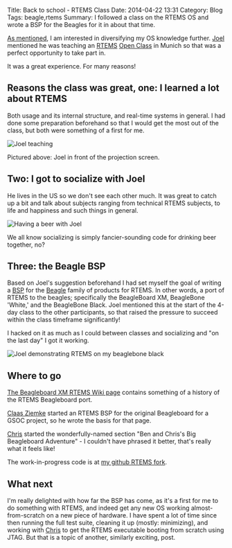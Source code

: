 Title: Back to school - RTEMS Class
Date: 2014-04-22 13:31
Category: Blog
Tags: beagle,rtems
Summary: I followed a class on the RTEMS OS and wrote a BSP for the Beagles for it in about that time.

[As mentioned](|filename|002_rtems.md), I am interested in
diversifying my OS knowledge further.
[Joel](http://rtemsramblings.blogspot.nl/) mentioned he was
teaching an [RTEMS](http://www.rtems.org) [Open Class](http://www.rtems.org)
in Munich so that was a perfect opportunity to take part in.

It was a great experience. For many reasons!

Reasons the class was great, one: I learned a lot about RTEMS
-------------------------------------------------------------
Both usage and its internal structure, and real-time systems in general.
I had done some preparation beforehand so that I would get the most out of
the class, but both were something of a first for me.

![Joel teaching]({filename}/images/joel-teach.jpg)

Pictured above: Joel in front of the projection screen.

Two: I got to socialize with Joel
---------------------------------
He lives in the US so we don't see each other much. It was great to
catch up a bit and talk about subjects ranging from technical RTEMS
subjects, to life and happiness and such things in general.

![Having a beer with Joel]({filename}/images/socialize.jpg)

We all know socializing is simply fancier-sounding code for drinking
beer together, no?

Three: the Beagle BSP
---------------------
Based on Joel's suggestion beforehand I had set myself the goal of
writing a [BSP](http://www.rtems.org/wiki/index.php/Board_Support_Packages)
for the [Beagle](http://www.beagleboard.org) family of products for
RTEMS. In other words, a port of RTEMS to the beagles; specifically
the BeagleBoard XM, BeagleBone 'White,' and the BeagleBone Black.
Joel mentioned this at the start of the 4-day class to the other
participants, so that raised the pressure to succeed within the class
timeframe significantly!

I hacked on it as much as I could between classes and socializing and
"on the last day" I got it working.

![Joel demonstrating RTEMS on my beaglebone black]({filename}/images/demo.jpg)

Where to go
-----------

[The Beagleboard XM RTEMS Wiki page](http://www.rtems.org/wiki/index.php/Beagleboard) contains something of a history of the RTEMS Beagleboard port. 

[Claas Ziemke](https://github.com/claas) started an RTEMS BSP for
the original Beagleboard for a GSOC project, so he wrote the basis
for that page. 

[Chris](https://github.com/kiwichris) started the wonderfully-named section 
"Ben and Chris's Big Beagleboard Adventure" - I couldn't have phrased it
better, that's really what it feels like!

The work-in-progress code is at
[my github RTEMS fork](https://github.com/bengras/rtems/tree/beaglebone-wip).

What next
---------

I'm really delighted with how far the BSP has come, as it's a first
for me to do something with RTEMS, and indeed get any new OS working
almost-from-scratch on a new piece of hardware. I have spent a lot
of time since then running the full test suite, cleaning it up
(mostly: minimizing), and working with
[Chris](https://github.com/kiwichris) to get the RTEMS executable
booting from scratch using JTAG. But that is a topic of another,
similarly exciting, post.

